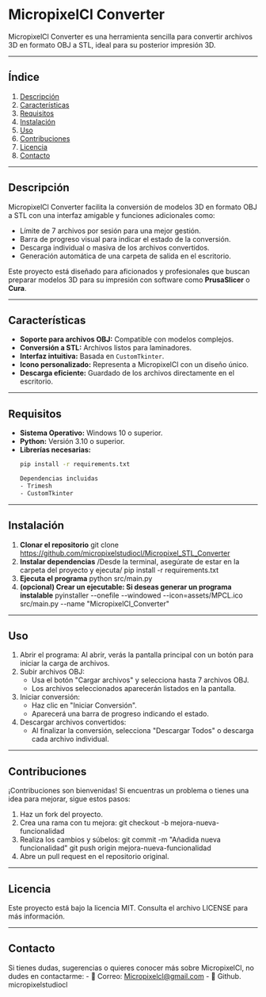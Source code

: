 # MicropixelCl Converter

MicropixelCl Converter es una herramienta sencilla para convertir archivos 3D en formato OBJ a STL, ideal para su posterior impresión 3D.

---

## Índice
1. [Descripción](#descripción)
2. [Características](#características)
3. [Requisitos](#requisitos)
4. [Instalación](#instalación)
5. [Uso](#uso)
6. [Contribuciones](#contribuciones)
7. [Licencia](#licencia)
8. [Contacto](#contacto)

---

## Descripción
MicropixelCl Converter facilita la conversión de modelos 3D en formato OBJ a STL con una interfaz amigable y funciones adicionales como:
- Límite de 7 archivos por sesión para una mejor gestión.
- Barra de progreso visual para indicar el estado de la conversión.
- Descarga individual o masiva de los archivos convertidos.
- Generación automática de una carpeta de salida en el escritorio.

Este proyecto está diseñado para aficionados y profesionales que buscan preparar modelos 3D para su impresión con software como **PrusaSlicer** o **Cura**.

---

## Características
- **Soporte para archivos OBJ:** Compatible con modelos complejos.
- **Conversión a STL:** Archivos listos para laminadores.
- **Interfaz intuitiva:** Basada en `CustomTkinter`.
- **Icono personalizado:** Representa a MicropixelCl con un diseño único.
- **Descarga eficiente:** Guardado de los archivos directamente en el escritorio.

---

## Requisitos
- **Sistema Operativo:** Windows 10 o superior.
- **Python:** Versión 3.10 o superior.
- **Librerías necesarias:** 
  ```bash
  pip install -r requirements.txt

  Dependencias incluidas
  - Trimesh
  - CustomTkinter

---

## Instalación
1. **Clonar el repositorio**
      git clone https://github.com/micropixelstudiocl/Micropixel_STL_Converter
2. **Instalar dependencias**
    /Desde la terminal, asegúrate de estar en la carpeta del proyecto y ejecuta/
      pip install -r requirements.txt
3. **Ejecuta el programa**
    python src/main.py  
4. **(opcional) Crear un ejecutable: Si deseas generar un programa instalable**
    pyinstaller --onefile --windowed --icon=assets/MPCL.ico src/main.py --name "MicropixelCl_Converter"

---

## Uso
1. Abrir el programa: Al abrir, verás la pantalla principal con un botón para iniciar la carga de archivos.
2. Subir archivos OBJ:
   - Usa el botón "Cargar archivos" y selecciona hasta 7 archivos OBJ.
   - Los archivos seleccionados aparecerán listados en la pantalla.
3. Iniciar conversión:
    - Haz clic en "Iniciar Conversión".
    - Aparecerá una barra de progreso indicando el estado.
4. Descargar archivos convertidos:
    - Al finalizar la conversión, selecciona "Descargar Todos" o descarga cada archivo individual.

---

## Contribuciones
¡Contribuciones son bienvenidas! Si encuentras un problema o tienes una idea para mejorar, sigue estos pasos:

1. Haz un fork del proyecto.
2. Crea una rama con tu mejora:
    git checkout -b mejora-nueva-funcionalidad
3. Realiza los cambios y súbelos:
    git commit -m "Añadida nueva funcionalidad"
    git push origin mejora-nueva-funcionalidad
4. Abre un pull request en el repositorio original.

---

## Licencia
Este proyecto está bajo la licencia MIT. Consulta el archivo LICENSE para más información.

---

## Contacto
Si tienes dudas, sugerencias o quieres conocer más sobre MicropixelCl, no dudes en contactarme:
    - 📧 Correo: Micropixelcl@gmail.com
    - 🐙 Github. micropixelstudiocl
